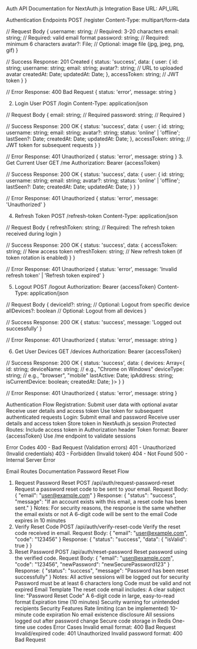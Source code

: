 Auth API Documentation for NextAuth.js Integration
Base URL: API_URL

Authentication Endpoints
POST /register
Content-Type: multipart/form-data

// Request Body
{
  username: string;     // Required: 3-20 characters
  email: string;       // Required: valid email format
  password: string;    // Required: minimum 6 characters
  avatar?: File;       // Optional: image file (jpg, jpeg, png, gif)
}

// Success Response: 201 Created
{
  status: 'success',
  data: {
    user: {
      id: string;
      username: string;
      email: string;
      avatar?: string;  // URL to uploaded avatar
      createdAt: Date;
      updatedAt: Date;
    },
    accessToken: string;  // JWT token
  }
}

// Error Response: 400 Bad Request
{
  status: 'error',
  message: string
}

2. Login User
POST /login
Content-Type: application/json

// Request Body
{
  email: string;     // Required
  password: string;  // Required
}

// Success Response: 200 OK
{
  status: 'success',
  data: {
    user: {
      id: string;
      username: string;
      email: string;
      avatar?: string;
      status: 'online' | 'offline';
      lastSeen?: Date;
      createdAt: Date;
      updatedAt: Date;
    },
    accessToken: string;  // JWT token for subsequent requests
  }
}

// Error Response: 401 Unauthorized
{
  status: 'error',
  message: string
}
3. Get Current User
GET /me
Authorization: Bearer {accessToken}

// Success Response: 200 OK
{
  status: 'success',
  data: {
    user: {
      id: string;
      username: string;
      email: string;
      avatar?: string;
      status: 'online' | 'offline';
      lastSeen?: Date;
      createdAt: Date;
      updatedAt: Date;
    }
  }
}

// Error Response: 401 Unauthorized
{
  status: 'error',
  message: 'Unauthorized'
}

4. Refresh Token
POST /refresh-token
Content-Type: application/json

// Request Body
{
  refreshToken: string;  // Required: The refresh token received during login
}

// Success Response: 200 OK
{
  status: 'success',
  data: {
    accessToken: string;    // New access token
    refreshToken: string;   // New refresh token (if token rotation is enabled)
  }
}

// Error Response: 401 Unauthorized
{
  status: 'error',
  message: 'Invalid refresh token' | 'Refresh token expired'
}

5. Logout
POST /logout
Authorization: Bearer {accessToken}
Content-Type: application/json

// Request Body
{
  deviceId?: string;  // Optional: Logout from specific device
  allDevices?: boolean // Optional: Logout from all devices
}

// Success Response: 200 OK
{
  status: 'success',
  message: 'Logged out successfully'
}

// Error Response: 401 Unauthorized
{
  status: 'error',
  message: string
}

6. Get User Devices
GET /devices
Authorization: Bearer {accessToken}

// Success Response: 200 OK
{
  status: 'success',
  data: {
    devices: Array<{
      id: string;
      deviceName: string;     // e.g., "Chrome on Windows"
      deviceType: string;     // e.g., "browser", "mobile"
      lastActive: Date;
      ipAddress: string;
      isCurrentDevice: boolean;
      createdAt: Date;
    }>
  }
}

// Error Response: 401 Unauthorized
{
  status: 'error',
  message: string
}


Authentication Flow
Registration:
Submit user data with optional avatar
Receive user details and access token
Use token for subsequent authenticated requests
Login:
Submit email and password
Receive user details and access token
Store token in NextAuth.js session
Protected Routes:
Include access token in Authorization header
Token format: Bearer {accessToken}
Use /me endpoint to validate sessions

Error Codes
400 - Bad Request (Validation errors)
401 - Unauthorized (Invalid credentials)
403 - Forbidden (Invalid token)
404 - Not Found
500 - Internal Server Error


Email Routes Documentation
Password Reset Flow
1. Request Password Reset
POST /api/auth/request-password-reset
Request a password reset code to be sent to your email.
Request Body:
{
  "email": "user@example.com"
}
Response:
{
  "status": "success",
  "message": "If an account exists with this email, a reset code has been sent."
}
Notes:
For security reasons, the response is the same whether the email exists or not
A 6-digit code will be sent to the email
Code expires in 10 minutes
2. Verify Reset Code
POST /api/auth/verify-reset-code
Verify the reset code received in email.
Request Body:
{
  "email": "user@example.com",
  "code": "123456"
}
Response:
{
  "status": "success",
  "data": {
    "isValid": true
  }
}
3. Reset Password
POST /api/auth/reset-password
Reset password using the verified code.
Request Body:
{
  "email": "user@example.com",
  "code": "123456",
  "newPassword": "newSecurePassword123"
}
Response:
{
  "status": "success",
  "message": "Password has been reset successfully"
}
Notes:
All active sessions will be logged out for security
Password must be at least 6 characters long
Code must be valid and not expired
Email Template
The reset code email includes:
A clear subject line: "Password Reset Code"
A 6-digit code in large, easy-to-read format
Expiration time (10 minutes)
Security warning for unintended recipients
Security Features
Rate limiting (can be implemented)
10-minute code expiration
No email existence disclosure
All sessions logged out after password change
Secure code storage in Redis
One-time use codes
Error Cases
Invalid email format: 400 Bad Request
Invalid/expired code: 401 Unauthorized
Invalid password format: 400 Bad Request